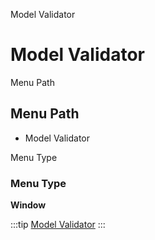 
Model Validator
# Model Validator



Menu Path
## Menu Path



- Model Validator

Menu Type
### Menu Type

**Window**


:::tip
[Model Validator](functional-guide/window/window-model-validator.md)
:::